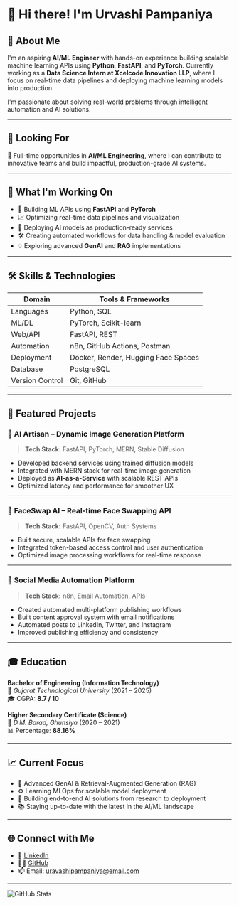 # 👋 Hi there! I'm Urvashi Pampaniya

## 🚀 About Me
I'm an aspiring **AI/ML Engineer** with hands-on experience building scalable machine learning APIs using **Python**, **FastAPI**, and **PyTorch**. Currently working as a **Data Science Intern at Xcelcode Innovation LLP**, where I focus on real-time data pipelines and deploying machine learning models into production.

I'm passionate about solving real-world problems through intelligent automation and AI solutions.

---

## 🎯 Looking For
💼 Full-time opportunities in **AI/ML Engineering**, where I can contribute to innovative teams and build impactful, production-grade AI systems.

---

## 🔭 What I'm Working On
- 🤖 Building ML APIs using **FastAPI** and **PyTorch**
- 📈 Optimizing real-time data pipelines and visualization
- 🚀 Deploying AI models as production-ready services
- 🛠️ Creating automated workflows for data handling & model evaluation
- 💡 Exploring advanced **GenAI** and **RAG** implementations

---

## 🛠️ Skills & Technologies

| Domain | Tools & Frameworks |
|--------|---------------------|
| Languages | Python, SQL |
| ML/DL | PyTorch, Scikit-learn|
| Web/API | FastAPI, REST |
| Automation | n8n, GitHub Actions, Postman |
| Deployment | Docker, Render, Hugging Face Spaces |
| Database | PostgreSQL|
| Version Control | Git, GitHub |

---

## 🎯 Featured Projects

### 🎨 **AI Artisan** – Dynamic Image Generation Platform
> **Tech Stack:** FastAPI, PyTorch, MERN, Stable Diffusion  
- Developed backend services using trained diffusion models  
- Integrated with MERN stack for real-time image generation  
- Deployed as **AI-as-a-Service** with scalable REST APIs  
- Optimized latency and performance for smoother UX  

---

### 🔄 **FaceSwap AI** – Real-time Face Swapping API  
> **Tech Stack:** FastAPI, OpenCV, Auth Systems  
- Built secure, scalable APIs for face swapping  
- Integrated token-based access control and user authentication  
- Optimized image processing workflows for real-time response  

---

### 📱 **Social Media Automation Platform**  
> **Tech Stack:** n8n, Email Automation, APIs  
- Created automated multi-platform publishing workflows  
- Built content approval system with email notifications  
- Automated posts to LinkedIn, Twitter, and Instagram  
- Improved publishing efficiency and consistency  

---

## 🎓 Education

**Bachelor of Engineering (Information Technology)**  
📍 *Gujarat Technological University* (2021 – 2025)  
🎓 CGPA: **8.7 / 10**

**Higher Secondary Certificate (Science)**  
📍 *D.M. Barad, Ghunsiya* (2020 – 2021)  
📊 Percentage: **88.16%**

---

## 📈 Current Focus
- 🔬 Advanced GenAI & Retrieval-Augmented Generation (RAG)
- ⚙️ Learning MLOps for scalable model deployment
- 🧠 Building end-to-end AI solutions from research to deployment
- 📚 Staying up-to-date with the latest in the AI/ML landscape

---

## 🌐 Connect with Me
- 💼 [LinkedIn](https://www.linkedin.com/in/urvashi-pampaniya/)  
- 🧑‍💻 [GitHub](https://github.com/urvashi-pampaniya)  
- 📫 Email: uravashipampaniya@email.com

---

![GitHub Stats](https://github-readme-stats.vercel.app/api?username=urvashipampaniya&show_icons=true&theme=radical)

